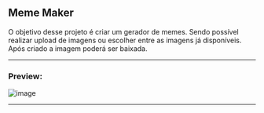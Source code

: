 ## Meme Maker
O objetivo desse projeto é criar um gerador de memes. Sendo possível realizar upload de imagens ou escolher entre as imagens já disponíveis. Após criado a imagem poderá ser baixada.

---
### Preview: 

![image](https://user-images.githubusercontent.com/117487712/202872091-f483070c-8931-47bc-85bb-938ac62f9367.png)

---